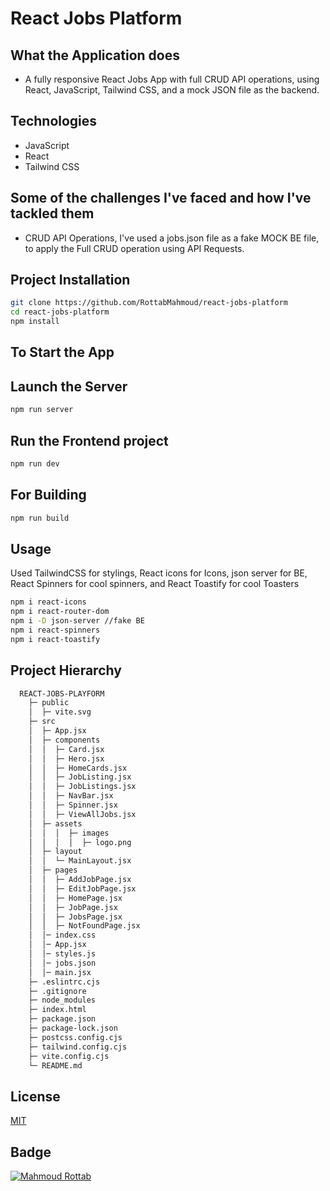# React Jobs Platform

## What the Application does

- A fully responsive React Jobs App with full CRUD API operations, using React, JavaScript, Tailwind CSS, and a mock JSON file as the backend.

## Technologies

- JavaScript
- React
- Tailwind CSS

## Some of the challenges I've faced and how I've tackled them

- CRUD API Operations, I've used a jobs.json file as a fake MOCK BE file, to apply the Full CRUD operation using API Requests.

## Project Installation

```bash
git clone https://github.com/RottabMahmoud/react-jobs-platform
cd react-jobs-platform
npm install
```

## To Start the App

## Launch the Server

```bash
npm run server
```

## Run the Frontend project

```bash
npm run dev
```

## For Building

```bash
npm run build
```

## Usage

Used TailwindCSS for stylings, React icons for Icons, json server for BE, React Spinners for cool spinners, and React Toastify for cool Toasters

```bash
npm i react-icons
npm i react-router-dom
npm i -D json-server //fake BE
npm i react-spinners
npm i react-toastify
```

## Project Hierarchy

```bash
  REACT-JOBS-PLAYFORM
    ├─ public
    │  ├─ vite.svg
    ├─ src
    │  ├─ App.jsx
    │  ├─ components
    │  │  ├─ Card.jsx
    │  │  ├─ Hero.jsx
    │  │  ├─ HomeCards.jsx
    │  │  ├─ JobListing.jsx
    │  │  ├─ JobListings.jsx
    │  │  ├─ NavBar.jsx
    │  │  ├─ Spinner.jsx
    │  │  ├─ ViewAllJobs.jsx
    │  ├─ assets
    │  │  │  ├─ images
    │  │  │  │  ├─ logo.png
    │  ├─ layout
    │  │  └─ MainLayout.jsx
    │  ├─ pages
    │  │  ├─ AddJobPage.jsx
    │  │  ├─ EditJobPage.jsx
    │  │  ├─ HomePage.jsx
    │  │  ├─ JobPage.jsx
    │  │  ├─ JobsPage.jsx
    │  │  ├─ NotFoundPage.jsx
    │  │─ index.css
    │  │─ App.jsx
    │  │─ styles.js
    │  │─ jobs.json
    │  │─ main.jsx
    ├─ .eslintrc.cjs
    ├─ .gitignore
    ├─ node_modules
    ├─ index.html
    ├─ package.json
    ├─ package-lock.json
    ├─ postcss.config.cjs
    ├─ tailwind.config.cjs
    ├─ vite.config.cjs
    └─ README.md
```

## License

[MIT](https://choosealicense.com/licenses/mit/)

## Badge

<a href="https://rottab.vercel.app"> <img src="https://img.shields.io/badge/Mahmoud%20Rottab-Porfolio" alt="Mahmoud Rottab" /> </a>

